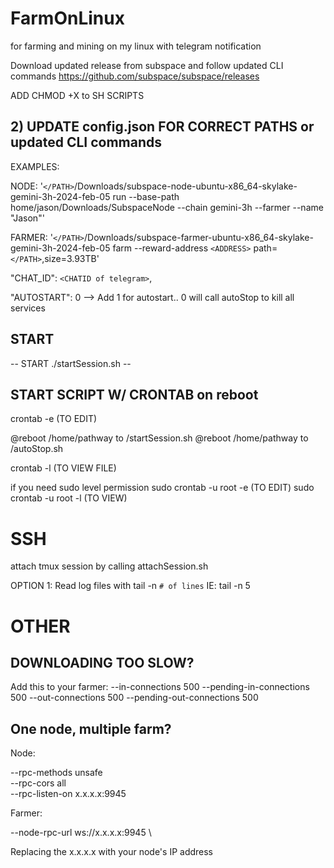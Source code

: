 # FarmOnLinux
for farming and mining on my linux with telegram notification


Download updated release from subspace and follow updated CLI commands
https://github.com/subspace/subspace/releases 

ADD CHMOD +X to SH SCRIPTS



## 2) UPDATE config.json FOR CORRECT PATHS or updated CLI commands
EXAMPLES:

NODE: '`</PATH>`/Downloads/subspace-node-ubuntu-x86_64-skylake-gemini-3h-2024-feb-05 run --base-path home/jason/Downloads/SubspaceNode --chain gemini-3h --farmer --name "Jason"'

FARMER: '`</PATH>`/Downloads/subspace-farmer-ubuntu-x86_64-skylake-gemini-3h-2024-feb-05 farm --reward-address `<ADDRESS>` path=`</PATH>`,size=3.93TB'

"CHAT_ID": `<CHATID of telegram>`,

"AUTOSTART": 0 --> Add 1 for autostart.. 0 will call autoStop to kill all services


## START
-- START ./startSession.sh  --

## START SCRIPT W/ CRONTAB on reboot
crontab -e (TO EDIT)

@reboot /home/pathway to /startSession.sh
@reboot /home/pathway to /autoStop.sh 

crontab -l  (TO VIEW FILE)


if you need sudo level permission
sudo crontab -u root -e  (TO EDIT)
sudo crontab -u root -l (TO VIEW)

# SSH
attach tmux session by calling attachSession.sh

OPTION 1:
Read log files with 
tail -n `# of lines`
IE: tail -n 5




# OTHER
## DOWNLOADING TOO SLOW?
Add this to your farmer:
--in-connections 500 --pending-in-connections 500 --out-connections 500 --pending-out-connections 500


## One node, multiple farm?

Node:

--rpc-methods unsafe \
--rpc-cors all \
--rpc-listen-on x.x.x.x:9945

Farmer:

--node-rpc-url ws://x.x.x.x:9945 \

Replacing the x.x.x.x with your node's IP address

